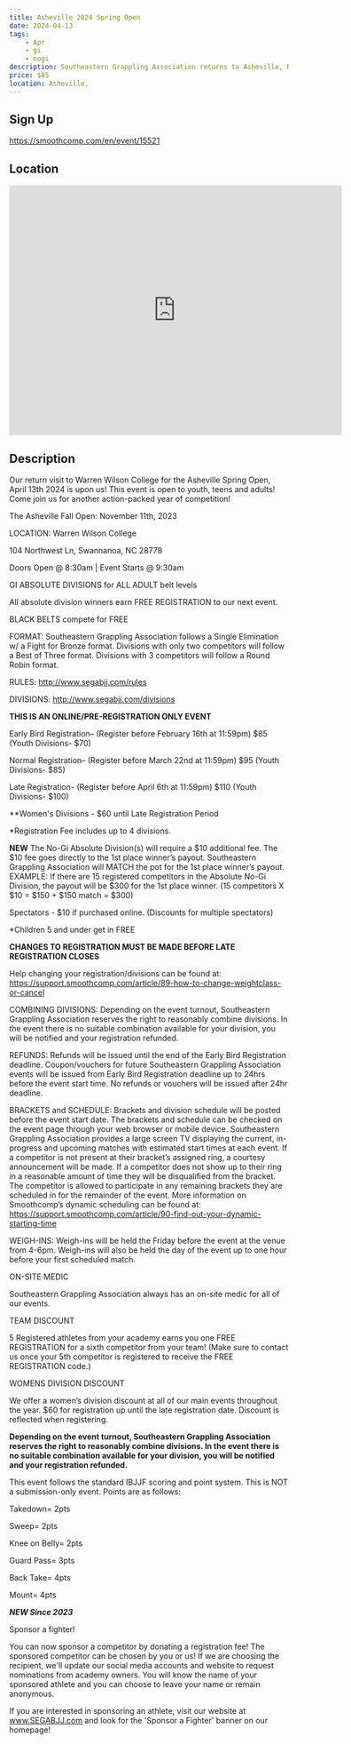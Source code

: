 ```yaml
---
title: Asheville 2024 Spring Open
date: 2024-04-13
tags:
    - Apr
    - gi 
    - nogi 
description: Southeastern Grappling Association returns to Asheville, NC on April 13th, 2024 for The Asheville Spring Open!
price: $85
location: Asheville,
---
```

## Sign Up
https://smoothcomp.com/en/event/15521

## Location
<iframe src="https://www.google.com/maps/embed?pb=!1m18!1m12!1m3!1d12345.6789!2d-82.4432425!3d35.6138592!2m3!1f0!2f0!3f0!3m2!1i1024!2i768!4f13.1!3m3!1m2!1s0x0%3A0x0!2z35.6138592!5e0!3m2!1sen!2sus!4v1234567890" width="600" height="450" style="border:0;" allowfullscreen="" loading="lazy"></iframe>

## Description
Our return visit to Warren Wilson College for the Asheville Spring Open, April 13th 2024 is upon us! This event is open to youth, teens and adults! Come join us for another action-packed year of competition!


The Asheville Fall Open: November 11th, 2023


LOCATION: Warren Wilson College


104 Northwest Ln, Swannanoa, NC 28778


Doors Open @ 8:30am | Event Starts @ 9:30am


GI ABSOLUTE DIVISIONS for ALL ADULT belt levels


All absolute division winners earn FREE REGISTRATION to our next event.


BLACK BELTS compete for FREE


FORMAT: Southeastern Grappling Association follows a Single Elimination w/ a Fight for Bronze format. Divisions with only two competitors will follow a Best of Three format. Divisions with 3 competitors will follow a Round Robin format.


RULES: http://www.segabjj.com/rules


DIVISIONS: http://www.segabjj.com/divisions


**THIS IS AN ONLINE/PRE-REGISTRATION ONLY EVENT**


Early Bird Registration– (Register before February 16th at 11:59pm) $85 (Youth Divisions- $70)


Normal Registration– (Register before March 22nd at 11:59pm) $95 (Youth Divisions- $85)


Late Registration- (Register before April 6th at 11:59pm) $110 (Youth Divisions- $100)


**Women's Divisions - $60 until Late Registration Period


*Registration Fee includes up to 4 divisions.


**NEW** The No-Gi Absolute Division(s) will require a $10
additional fee. The $10 fee goes directly to the 1st place winner’s
payout. Southeastern Grappling Association will MATCH the pot for the 1st
place winner’s payout. EXAMPLE: If there are 15 registered competitors
in the Absolute No-Gi Division, the payout will be $300 for the 1st
place winner. (15 competitors X $10 = $150 + $150 match = $300)


Spectators - $10 if purchased online. (Discounts for multiple spectators)


*Children 5 and under get in FREE


**CHANGES TO REGISTRATION MUST BE MADE BEFORE LATE REGISTRATION CLOSES**


Help changing your registration/divisions can be found at: https://support.smoothcomp.com/article/89-how-to-change-weightclass-or-cancel


COMBINING DIVISIONS: Depending on the event turnout, Southeastern Grappling Association reserves the right to reasonably combine divisions. In the event there is no suitable combination available for your division, you will be notified and your registration refunded.


REFUNDS: Refunds will be issued until the end of the Early Bird Registration deadline. Coupon/vouchers for future Southeastern Grappling Association events will be issued from Early Bird Registration deadline up to 24hrs before the event start time. No refunds or vouchers will be issued after 24hr deadline.


BRACKETS and SCHEDULE: Brackets and division schedule will be posted before the event start date. The brackets and schedule can be checked on the event page through your web browser or mobile device. Southeastern Grappling Association provides a large screen TV displaying the current, in-progress and upcoming matches with estimated start times at each event. If a competitor is not present at their bracket’s assigned ring, a courtesy announcement will be made. If a competitor does not show up to their ring in a reasonable amount of time they will be disqualified from the bracket. The competitor is allowed to participate in any remaining brackets they are scheduled in for the remainder of the event. More information on Smoothcomp’s dynamic scheduling can be found at: https://support.smoothcomp.com/article/90-find-out-your-dynamic-starting-time


WEIGH-INS: Weigh-ins will be held the Friday before the
event at the venue from 4-6pm. Weigh-ins will also be held the day of the event
up to one hour before your first scheduled match.


ON-SITE MEDIC


Southeastern Grappling Association always has an on-site
medic for all of our events.


TEAM DISCOUNT


5 Registered athletes from your academy earns you one FREE REGISTRATION for a sixth competitor from your team! (Make sure to contact us once your 5th competitor is registered to receive the FREE REGISTRATION code.)


WOMENS DIVISION DISCOUNT


We offer a women’s division discount at all of our main events throughout the year. $60 for registration up until the late registration date. Discount is reflected when registering.


**Depending on the event turnout, Southeastern Grappling Association reserves the right to reasonably combine divisions. In the event there is no suitable combination available for your division, you will be notified and your registration refunded.**


This event follows the standard IBJJF scoring and point system. This is NOT a submission-only event. Points are as follows:


Takedown= 2pts


Sweep= 2pts


Knee on Belly= 2pts


Guard Pass= 3pts


Back Take= 4pts


Mount= 4pts


***NEW Since 2023***


Sponsor a fighter!


You can now sponsor a competitor by donating a registration fee! The sponsored competitor can be chosen by you or us! If we are choosing the recipient, we'll update our social media accounts and website to request nominations from academy owners. You will know the name of your sponsored athlete and you can choose to leave your name or remain anonymous.


If you are interested in sponsoring an athlete, visit our website at www.SEGABJJ.com and look for the 'Sponsor a Fighter' banner on our homepage!